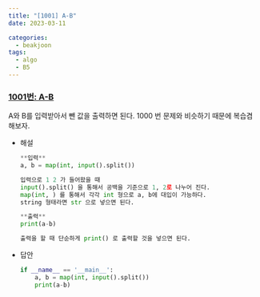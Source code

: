 ```yaml
---
title: "[1001] A-B"
date: 2023-03-11

categories:
  - beakjoon
tags:
  - algo
  - B5
---
```


### [1001번: A-B](https://www.acmicpc.net/problem/1001)
A와 B를 입력받아서 뺀 값을 출력하면 된다. 1000 번 문제와 비슷하기 때문에 복습겸 해보자.
- 해설
    
    ```python
    **입력**
    a, b = map(int, input().split())
    
    입력으로 1 2 가 들어왔을 때
    input().split() 을 통해서 공백을 기준으로 1, 2로 나누어 진다.
    map(int, ) 를 통해서 각각 int 형으로 a, b에 대입이 가능하다.
    string 형태라면 str 으로 넣으면 된다.
    
    **출력**
    print(a-b)
    
    출력을 할 때 단순하게 print() 로 출력할 것을 넣으면 된다.
    ```
- 답안
    
    ```python
    if __name__ == '__main__':
        a, b = map(int, input().split())
        print(a-b)
    ```
